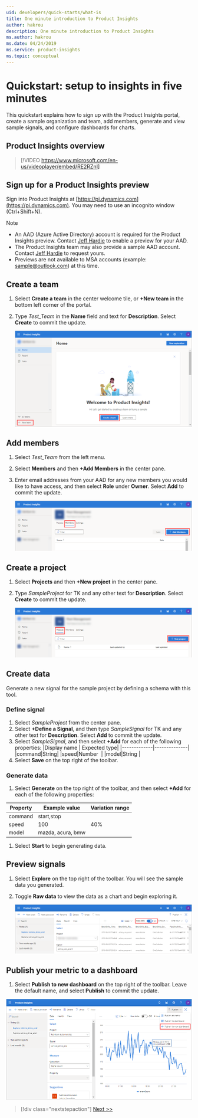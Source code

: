 ```yaml
---
uid: developers/quick-starts/what-is
title: One minute introduction to Product Insights
author: hakrou
description: One minute introduction to Product Insights
ms.author: hakrou
ms.date: 04/24/2019
ms.service: product-insights
ms.topic: conceptual
---
```


# <a id="what_is"></a>Quickstart: setup to insights in five minutes 

This quickstart explains how to sign up with the Product Insights portal, create a sample organization and team, add members, generate and view sample signals, and configure dashboards for charts. 

## Product Insights overview

> [!VIDEO https://www.microsoft.com/en-us/videoplayer/embed/RE2RZnI]

## Sign up for a Product Insights preview

Sign into Product Insights at [https://pi.dynamics.com](https://pi.dynamics.com). You may need to use an incognito window (Ctrl+Shift+N).
> [!NOTE]
> - An AAD (Azure Active Directory) account is required for the Product Insights preview. Contact [Jeff Hardie](email:jefhar@microsoft.com) to enable a preview for your AAD.
> - The Product Insights team may also provide a sample AAD account. Contact [Jeff Hardie](email:jefhar@microsoft.com) to request yours.
> - Previews are not available to MSA accounts (example: [sample@outlook.com](email:sample@outlook.com)) at this time.

## Create a team
1. Select **Create a team** in the center welcome tile, or **+New team** in the bottom left corner of the portal.
1. Type *Test_Team* in the **Name** field and text for **Description**. Select **Create** to commit the update.

	![Create a new team](../images/quick-starts/create-a-team.png)
  
## Add members
1. Select *Test_Team* from the left menu.  
1. Select **Members** and then **+Add Members** in the center pane.
1. Enter email addresses from your AAD for any new members you would like to have access, and then select **Role** under **Owner**. Select **Add** to commit the update.

	![Add new members](../images/quick-starts/add-members.png)

## Create a project 
1. Select **Projects** and then **+New project** in the center pane. 
1. Type *SampleProject* for TK and any other text for **Description**.  Select **Create** to commit the update.

	![Add new project](../images/quick-starts/add-project.png)
  
## Create data
Generate a new signal for the sample project by defining a schema with this tool.

### Define signal 
1. Select *SampleProject* from the center pane. 
1. Select **+Define a Signal**, and then type *SampleSignal* for TK and any other text for **Description**.  Select **Add** to commit the update.
1. Select *SampleSignal*, and then select **+Add** for each of the following properties:
|Display name | Expected type|
|-------------|--------------|
|command|String| 
|speed|Number  |
|model|String  |
4. Select **Save** on the top right of the toolbar.

### Generate data 
1. Select **Generate** on the top right of the toolbar, and then select **+Add** for each of the following properties:

|Property|Example value|Variation range|
|--------|-------------|---------------|
|command|start,stop|
|speed|100|40%|
|model|mazda, acura, bmw|

1. Select **Start** to begin generating data.

## Preview signals

1. Select **Explore** on the top right of the toolbar.  You will see the sample data you generated.
1. Toggle **Raw data** to view the data as a chart and begin exploring it. 

   ![Preview new signals](../images/quick-starts/preview-signal.png)
 
## Publish your metric to a dashboard

1. Select **Publish to new dashboard** on the top right of the toolbar. Leave the default name, and select **Publish** to commit the update.

![Create a dashboard](../images/quick-starts/create-a-dashboard.png)


> [!div class="nextstepaction"]
> [Next >>](who-uses.md)

